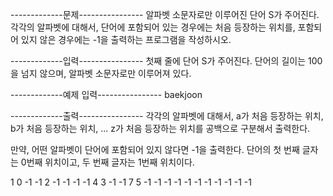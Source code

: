 -------------문제----------------
알파벳 소문자로만 이루어진 단어 S가 주어진다. 
각각의 알파벳에 대해서, 단어에 포함되어 있는 경우에는 처음 등장하는 위치를, 
포함되어 있지 않은 경우에는 -1을 출력하는 프로그램을 작성하시오.

-------------입력----------------
첫째 줄에 단어 S가 주어진다. 단어의 길이는 100을 넘지 않으며, 알파벳 소문자로만 이루어져 있다.


-------------예제 입력----------------
baekjoon

-------------출력----------------
각각의 알파벳에 대해서, a가 처음 등장하는 위치, b가 처음 등장하는 위치, ... z가 처음 등장하는 위치를 공백으로 구분해서 출력한다.

만약, 어떤 알파벳이 단어에 포함되어 있지 않다면 -1을 출력한다. 단어의 첫 번째 글자는 0번째 위치이고, 두 번째 글자는 1번째 위치이다.

1 0 -1 -1 2 -1 -1 -1 -1 4 3 -1 -1 7 5 -1 -1 -1 -1 -1 -1 -1 -1 -1 -1 -1